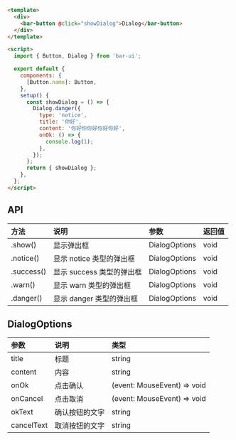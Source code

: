 ```html
<template>
  <div>
    <bar-button @click="showDialog">Dialog</bar-button>
  </div>
</template>

<script>
  import { Button, Dialog } from 'bar-ui';

  export default {
    components: {
      [Button.name]: Button,
    },
    setup() {
      const showDialog = () => {
        Dialog.danger({
          type: 'notice',
          title: '你好',
          content: '你好你你好你好你好',
          onOk: () => {
            console.log(1);
          },
        });
      };
      return { showDialog };
    },
  };
</script>
```

## API

| 方法       | 说明                      | 参数          | 返回值 |
| :--------- | :------------------------ | :------------ | :----- |
| .show()    | 显示弹出框                | DialogOptions | void   |
| .notice()  | 显示 notice 类型的弹出框  | DialogOptions | void   |
| .success() | 显示 success 类型的弹出框 | DialogOptions | void   |
| .warn()    | 显示 warn 类型的弹出框    | DialogOptions | void   |
| .danger()  | 显示 danger 类型的弹出框  | DialogOptions | void   |

## DialogOptions

| 参数       | 说明           | 类型                        |
| :--------- | :------------- | :-------------------------- |
| title      | 标题           | string                      |
| content    | 内容           | string                      |
| onOk       | 点击确认       | (event: MouseEvent) => void |
| onCancel   | 点击取消       | (event: MouseEvent) => void |
| okText     | 确认按钮的文字 | string                      |
| cancelText | 取消按钮的文字 | string                      |
